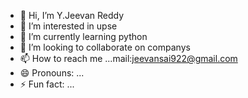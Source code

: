 - 👋 Hi, I’m Y.Jeevan Reddy
- 👀 I’m interested in upse
- 🌱 I’m currently learning python
- 💞️ I’m looking to collaborate on companys
- 📫 How to reach me ...mail:jeevansai922@gmail.com
- 😄 Pronouns: ...
- ⚡ Fun fact: ...

<!---
jeevan082003/jeevan082003 is a ✨ special ✨ repository because its `README.md` (this file) appears on your GitHub profile.
You can click the Preview link to take a look at your changes.
--->
